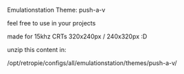 Emulationstation Theme: push-a-v

feel free to use in your projects

made for 15khz CRTs 320x240px / 240x320px :D

unzip this content in:

/opt/retropie/configs/all/emulationstation/themes/push-a-v/

